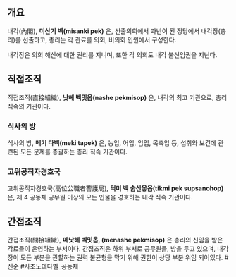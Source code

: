 ## 개요
내각(內閣), **미산기 벡(misanki pek)** 은, 선출의회에서 과반이 된 정당에서 내각장(총리)를 선출하고, 총리는 각 관료를 의회, 비의회 인원에서 구성한다.

내각장은 의회 해산에 대한 권리를 지니며, 또한 각 의회도 내각 불신임권을 지닌다.

## 직접조직
직접조직(直接組織), **낫헤 벡밋옵(nashe pekmisop)** 은, 내각의 최고 기관으로, 총리 직속의 기관이다.
### 식사의 방
식사의 방, **메기 다벡(meki tapek)** 은, 농업, 어업, 임업, 목축업 등, 섭취와 보건에 관련된 모든 문제를 총괄하는 총리 직속 기관이다.
### 고위공직자경호국
고위공직자경호국(高位公職者警護局), **딕미 벡 숩산옿옵(tikmi pek supsanohop)** 은, 제 4 공동체 공무원 이상의 모든 인물을 경호하는 내각 직속 기관이다.

## 간접조직
간접조직(間接組織), **메낫헤 벡밋옵, (menashe pekmisop)** 은 총리의 신임을 받은 각료들이 운영하는 부서이다. 간접조직은 하위 부서로 공무원들, 방을 두고 있으며, 내각장이 모든 부분을 관할하는 권력 불균형을 막기 위해 권한이 상당 부분 위임 되어있다.
#진순 #사조노데다벨_공동체